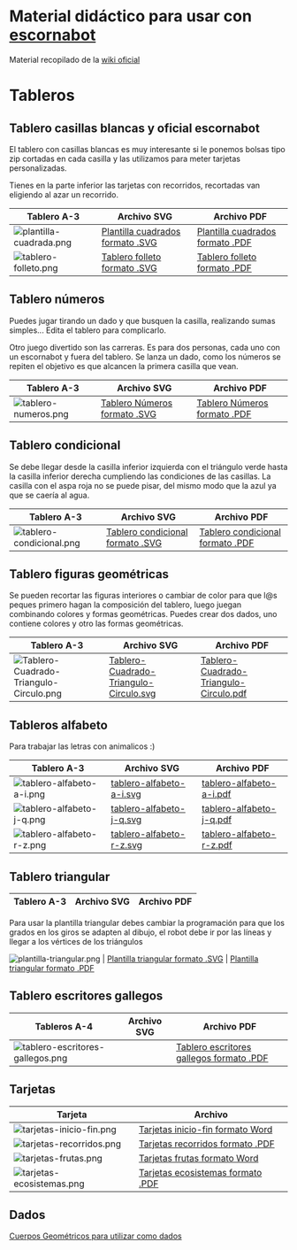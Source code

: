# Material didáctico para usar con [escornabot](http://escornabot.com)

Material recopilado de la [wiki oficial](http://escornabot.org/wiki/index.php/Recursos)


# Tableros  


## Tablero casillas blancas y oficial escornabot

El tablero con casillas blancas es muy interesante si le ponemos bolsas tipo zip cortadas en cada casilla y las utilizamos para meter tarjetas personalizadas.

Tienes en la parte inferior las tarjetas con recorridos, recortadas van eligiendo al azar un recorrido.


Tablero A-3         | Archivo SVG          | Archivo PDF         
------------- | ------------- | -------------              
![plantilla-cuadrada.png](imagenes/plantilla-cuadrada.png)  | [Plantilla cuadrados formato .SVG](https://drive.google.com/file/d/0B32DBGno8hnobk51LXhJUHp0Vlk/view) | [Plantilla cuadrados formato .PDF](https://drive.google.com/file/d/0B32DBGno8hnodjZWVXVJTGdiY0k/view)  
![tablero-folleto.png](imagenes/tablero-folleto.png) | [Tablero folleto formato .SVG](https://drive.google.com/file/d/0B32DBGno8hnoeld1VlFjakIzUFE/view?usp=drive_web) | [Tablero folleto formato .PDF](https://drive.google.com/file/d/0B32DBGno8hnoM1pBOEhCa0lFTjg/view) 


## Tablero números

Puedes jugar tirando un dado y que busquen la casilla, realizando sumas simples... Edita el tablero para complicarlo.

Otro juego divertido son las carreras. Es para dos personas, cada uno con un escornabot y fuera del tablero. Se lanza un dado, como los números se repiten el objetivo es que alcancen la primera casilla que vean.

Tablero A-3         | Archivo SVG          | Archivo PDF         
------------- | ------------- | -------------   
![tablero-numeros.png](imagenes/tablero-numeros.png) | [Tablero Números formato .SVG](https://drive.google.com/file/d/0B32DBGno8hnoTDlCNWl0N3ZRdGc/view) | [Tablero Números formato .PDF](https://drive.google.com/file/d/0B0UX14YozB7jTno0dTlkeHpnVVFTNGMzaFpuelZmNlhidkNF/view) 


## Tablero condicional

Se debe llegar desde la casilla inferior izquierda con el triángulo verde hasta la casilla inferior derecha cumpliendo las condiciones de las casillas. La casilla con el aspa roja no se puede pisar, del mismo modo que la azul ya que se caería al agua.

Tablero A-3         | Archivo SVG          | Archivo PDF         
------------- | ------------- | -------------   
![tablero-condicional.png](imagenes/tablero-condicional.png) | [Tablero condicional formato .SVG](https://drive.google.com/file/d/0B32DBGno8hnocW1KQ2dnUHFKVzg/view) | [Tablero condicional formato .PDF](https://drive.google.com/file/d/0B32DBGno8hnoalZfUDlqZjEya1U/view)  


## Tablero figuras geométricas

Se pueden recortar las figuras interiores o cambiar de color para que l@s peques primero hagan la composición del tablero, luego juegan combinando colores y formas geométricas. Puedes crear dos dados, uno contiene colores y otro las formas geométricas.

Tablero A-3         | Archivo SVG          | Archivo PDF         
------------- | ------------- | -------------   
![Tablero-Cuadrado-Triangulo-Circulo.png](imagenes/Tablero-Cuadrado-Triangulo-Circulo.png)  | [Tablero-Cuadrado-Triangulo-Circulo.svg](archivos/Tablero-Cuadrado-Triangulo-Circulo.svg) | [Tablero-Cuadrado-Triangulo-Circulo.pdf](archivos/Tablero-Cuadrado-Triangulo-Circulo.pdf)  


## Tableros alfabeto

Para trabajar las letras con animalicos :)

Tablero A-3         | Archivo SVG          | Archivo PDF         
------------- | ------------- | -------------   
![tablero-alfabeto-a-i.png](imagenes/tablero-alfabeto-a-i.png)  | [tablero-alfabeto-a-i.svg](archivos/tablero-alfabeto-a-i.svg) | [tablero-alfabeto-a-i.pdf](archivos/tablero-alfabeto-a-i.pdf)  
![tablero-alfabeto-j-q.png](imagenes/tablero-alfabeto-j-q.png)  | [tablero-alfabeto-j-q.svg](archivos/tablero-alfabeto-j-q.svg) | [tablero-alfabeto-j-q.pdf](archivos/tablero-alfabeto-j-q.pdf)  
![tablero-alfabeto-r-z.png](imagenes/tablero-alfabeto-r-z.png)  | [tablero-alfabeto-r-z.svg](archivos/tablero-alfabeto-r-z.svg) | [tablero-alfabeto-r-z.pdf](archivos/tablero-alfabeto-r-z.pdf)  


## Tablero triangular

Tablero A-3         | Archivo SVG          | Archivo PDF         
------------- | ------------- | -------------   
Para usar la plantilla triangular debes cambiar la programación para que los grados en los giros se adapten al dibujo, el robot debe ir por las líneas y llegar a los vértices de los triángulos

![plantilla-triangular.png](imagenes/plantilla-triangular.png)  | [Plantilla triangular formato .SVG](https://drive.google.com/file/d/0B32DBGno8hnoSEkyN3VRM1I0Rmc/view) | [Plantilla triangular formato .PDF](https://drive.google.com/file/d/0B32DBGno8hnod1pXVzdfVG54VnM/view)  


## Tablero escritores gallegos
  
Tableros A-4         | Archivo SVG          | Archivo PDF         
------------- | ------------- | -------------       
![tablero-escritores-gallegos.png](imagenes/tablero-escritores-gallegos.png) | | [Tablero escritores gallegos formato .PDF](https://drive.google.com/file/d/0B5m90BTAG1QYSExtNWdBNjVuU0E/view)  


## Tarjetas

Tarjeta         | Archivo            
------------- | -------------       
![tarjetas-inicio-fin.png](imagenes/tarjetas-inicio-fin.png) | [Tarjetas inicio-fin formato Word](https://docs.google.com/document/d/12gfkgnx5Rgb8NKzSXDHQ7-2KmUop8931cPN26ciuWcE/edit) 
![tarjetas-recorridos.png](imagenes/tarjetas-recorridos.png) | [Tarjetas recorridos formato .PDF](https://drive.google.com/file/d/0B0UX14YozB7jTGZ3d1dYSGNsSkJZU0Fqd1BTMjJCMWdHVGRB/view) 
![tarjetas-frutas.png](imagenes/tarjetas-frutas.png) | [Tarjetas frutas formato Word](https://docs.google.com/document/d/1xnoPbf6wEXKz65S-1-KflOl4RJz2JpOLmkt9J7G1E6k/edit)  
![tarjetas-ecosistemas.png](imagenes/tarjetas-ecosistemas.png) | [Tarjetas ecosistemas formato .PDF](http://escornabot.org/wiki/images/f/f7/Ecosistemas.pdf)
  
## Dados

[Cuerpos Geométricos para utilizar como dados](https://drive.google.com/file/d/0B0UX14YozB7jc0IyU1Rfb01kR3M/view)
